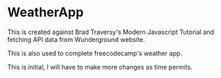 # WeatherApp

This is created against Brad Traversy's Modern Javascript Tutorial and fetching API data from Wunderground website.

This is also used to complete freecodecamp's weather app.

This is initial, I will have to make more changes as time permits.
